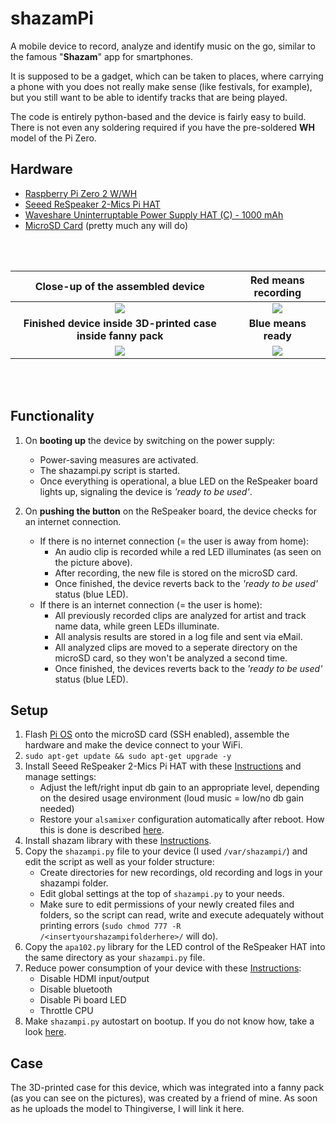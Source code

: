 shazamPi
========================


A mobile device to record, analyze and identify music on the go, similar to the famous "**Shazam**" app for smartphones. 

It is supposed to be a gadget, which can be taken to places, where carrying a phone with you does not really make sense (like festivals, for example), but you still want to be able to identify tracks that are being played.

The code is entirely python-based and the device is fairly easy to build. There is not even any soldering required if you have the pre-soldered **WH** model of the Pi Zero.

## Hardware
+ [Raspberry Pi Zero 2 W/WH](https://www.raspberrypi.com/products/raspberry-pi-zero-2-w/)
+ [Seeed ReSpeaker 2-Mics Pi HAT](https://wiki.seeedstudio.com/ReSpeaker_2_Mics_Pi_HAT/)
+ [Waveshare Uninterruptable Power Supply HAT (C) - 1000 mAh](https://www.waveshare.com/wiki/UPS_HAT_(C))
+ [MicroSD Card](https://www.westerndigital.com/products/memory-cards/sandisk-extreme-uhs-i-microsd#SDSQXAF-032G-GN6MA) (pretty much any will do)

<br></br>

| Close-up of the assembled device   | Red means recording   |
| :-------------: | :-------------: |
| [![](https://i.imgur.com/bUT98Rx.jpg?raw=true)](https://i.imgur.com/bUT98Rx.jpg)   |   [![](https://i.imgur.com/pAnGlDO.jpg?raw=true)](https://i.imgur.com/pAnGlDO.jpg)   |
| **Finished device inside 3D-printed case inside fanny pack**   |   **Blue means ready**   |
|  [![](https://i.imgur.com/hYEt4os.png?raw=true)](https://i.imgur.com/hYEt4os.png)   |   [![](https://i.imgur.com/lvmLCtV.png?raw=true)](https://i.imgur.com/lvmLCtV.png)   |

<br></br>

## Functionality

1. On **booting up** the device by switching on the power supply:
   + Power-saving measures are activated.
   + The shazampi.py script is started. 
   + Once everything is operational, a blue LED on the ReSpeaker board lights up, signaling the device is _'ready to be used'_.

2. On **pushing the button** on the ReSpeaker board, the device checks for an internet connection.
   + If there is no internet connection (= the user is away from home):
      - An audio clip is recorded while a red LED illuminates (as seen on the picture above). 
      - After recording, the new file is stored on the microSD card.
      - Once finished, the device reverts back to the _'ready to be used'_ status (blue LED).
   + If there is an internet connection (= the user is home):
      - All previously recorded clips are analyzed for artist and track name data, while green LEDs illuminate.
      - All analysis results are stored in a log file and sent via eMail. 
      - All analyzed clips are moved to a seperate directory on the microSD card, so they won't be analyzed a second time. 
      - Once finished, the devices reverts back to the _'ready to be used'_ status (blue LED).

## Setup
1. Flash [Pi OS](https://www.raspberrypi.com/software/) onto the microSD card (SSH enabled), assemble the hardware and make the device connect to your WiFi.
2. `sudo apt-get update && sudo apt-get upgrade -y`
3. Install Seeed ReSpeaker 2-Mics Pi HAT with these [Instructions](https://wiki.seeedstudio.com/ReSpeaker_2_Mics_Pi_HAT_Raspberry/) and manage settings:
   - Adjust the left/right input db gain to an appropriate level, depending on the desired usage environment (loud music = low/no db gain needed)
   - Restore your `alsamixer` configuration automatically after reboot. How this is done is described [here](https://dev.to/luisabianca/fix-alsactl-store-that-does-not-save-alsamixer-settings-130i).
4. Install shazam library with these [Instructions](https://github.com/dotX12/ShazamIO).
5. Copy the `shazampi.py` file to your device (I used `/var/shazampi/`) and edit the script as well as your folder structure:
   - Create directories for new recordings, old recording and logs in your shazampi folder.
   - Edit global settings at the top of `shazampi.py` to your needs.
   - Make sure to edit permissions of your newly created files and folders, so the script can read, write and execute adequately without printing errors (`sudo chmod 777 -R /<insertyourshazampifolderhere>/` will do).
6. Copy the `apa102.py` library for the LED control of the ReSpeaker HAT into the same directory as your `shazampi.py` file. 
7. Reduce power consumption of your device with these [Instructions](https://www.cnx-software.com/2021/12/09/raspberry-pi-zero-2-w-power-consumption/):
   - Disable HDMI input/output
   - Disable bluetooth
   - Disable Pi board LED
   - Throttle CPU
8. Make `shazampi.py` autostart on bootup. If you do not know how, take a look [here](https://www.dexterindustries.com/howto/run-a-program-on-your-raspberry-pi-at-startup/).


## Case
The 3D-printed case for this device, which was integrated into a fanny pack (as you can see on the pictures), was created by a friend of mine. As soon as he uploads the model to Thingiverse, I will link it here.

